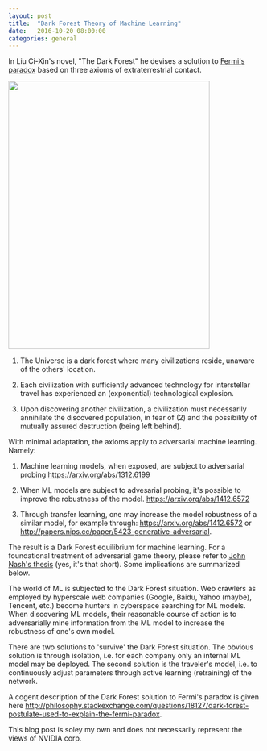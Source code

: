 ```yaml
---
layout: post
title:  "Dark Forest Theory of Machine Learning"
date:   2016-10-20 08:00:00
categories: general
---
```


In Liu Ci-Xin's novel, "The Dark Forest" he devises a solution to [Fermi's paradox][fermi] based on three axioms of extraterrestrial contact.

<img src="http://leotam.github.io/assets/darkForest.jpg" width="400" height="532" align="middle"/>

1. The Universe is a dark forest where many civilizations reside, unaware of the others' location.

2. Each civilization with sufficiently advanced technology for interstellar travel has experienced an (exponential) technological explosion. 

3. Upon discovering another civilization, a civilization must necessarily annihilate the discovered population, in fear of (2) and the possibility of mutually assured destruction (being left behind).

With minimal adaptation, the axioms apply to adversarial machine learning.  Namely:

1. Machine learning models, when exposed, are subject to adversarial probing <https://arxiv.org/abs/1312.6199>

2. When ML models are subject to advesarial probing, it's possible to improve the robustness of the model. <https://arxiv.org/abs/1412.6572>

3. Through transfer learning, one may increase the model robustness of a similar model, for example through: <https://arxiv.org/abs/1412.6572> or <http://papers.nips.cc/paper/5423-generative-adversarial>. 

The result is a Dark Forest equilibrium for machine learning.  For a foundational treatment of adversarial game theory, please refer to [John Nash's thesis][nashThesis] (yes, it's that short).  Some implications are summarized below.

The world of ML is subjected to the Dark Forest situation.  Web crawlers as employed by hyperscale web companies (Google, Baidu, Yahoo (maybe), Tencent, etc.) become hunters in cyberspace searching for ML models.  When discovering ML models, their reasonable course of action is to adversarially mine information from the ML model to increase the robustness of one's own model.

There are two solutions to 'survive' the Dark Forest situation.  The obvious solution is through isolation, i.e. for each company only an internal ML model may be deployed.  The second solution is the traveler's model, i.e. to continuously adjust parameters through active learning (retraining) of the network.

A cogent description of the Dark Forest solution to Fermi's paradox is given here <http://philosophy.stackexchange.com/questions/18127/dark-forest-postulate-used-to-explain-the-fermi-paradox>.  

This blog post is soley my own and does not necessarily represent the views of NVIDIA corp.

[fermi]: https://en.wikipedia.org/wiki/Fermi_paradox
[nashThesis]: http://www.princeton.edu/mudd/news/faq/topics/Non-Cooperative_Games_Nash.pdf